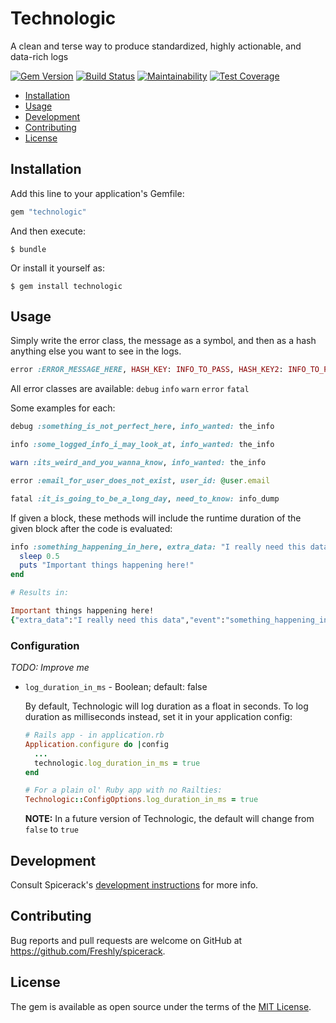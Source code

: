 # Technologic

A clean and terse way to produce standardized, highly actionable, and data-rich logs

[![Gem Version](https://badge.fury.io/rb/technologic.svg)](https://badge.fury.io/rb/technologic)
[![Build Status](https://semaphoreci.com/api/v1/freshly/spicerack/branches/master/badge.svg)](https://semaphoreci.com/freshly/spicerack)
[![Maintainability](https://api.codeclimate.com/v1/badges/7e089c2617c530a85b17/maintainability)](https://codeclimate.com/github/Freshly/spicerack/maintainability)
[![Test Coverage](https://api.codeclimate.com/v1/badges/7e089c2617c530a85b17/test_coverage)](https://codeclimate.com/github/Freshly/spicerack/test_coverage)

* [Installation](#installation)
* [Usage](#usage)
* [Development](#development)
* [Contributing](#contributing)
* [License](#license)

## Installation

Add this line to your application's Gemfile:

```ruby
gem "technologic"
```

And then execute:

    $ bundle

Or install it yourself as:

    $ gem install technologic

## Usage

Simply write the error class, the message as a symbol, and then as a hash anything else you want to see in the logs.

```ruby
error :ERROR_MESSAGE_HERE, HASH_KEY: INFO_TO_PASS, HASH_KEY2: INFO_TO_PASS, 
```

All error classes are available: `debug` `info` `warn` `error` `fatal`

Some examples for each:

```ruby
debug :something_is_not_perfect_here, info_wanted: the_info

info :some_logged_info_i_may_look_at, info_wanted: the_info

warn :its_weird_and_you_wanna_know, info_wanted: the_info

error :email_for_user_does_not_exist, user_id: @user.email

fatal :it_is_going_to_be_a_long_day, need_to_know: info_dump
```

If given a block, these methods will include the runtime duration of the given block after the code is evaluated:
```ruby
info :something_happening_in_here, extra_data: "I really need this data" do
  sleep 0.5
  puts "Important things happening here!"
end

# Results in:

Important things happening here!
{"extra_data":"I really need this data","event":"something_happening_in_here.Object","duration":503.745,"@timestamp":"2020-07-27T20:05:06.355-04:00","@version":"1","severity":"INFO","host":"localhost"}
```

### Configuration

_TODO: Improve me_

* `log_duration_in_ms` - Boolean; default: false
  
  By default, Technologic will log duration as a float in seconds. To log duration as milliseconds instead, set it in your application config:
    
  ```ruby
  # Rails app - in application.rb
  Application.configure do |config
    ...
    technologic.log_duration_in_ms = true
  end
  
  # For a plain ol' Ruby app with no Railties:
  Technologic::ConfigOptions.log_duration_in_ms = true
  ```
  
  **NOTE:** In a future version of Technologic, the default will change from `false` to `true`

## Development

Consult Spicerack's [development instructions](../README.md#development) for more info.

## Contributing

Bug reports and pull requests are welcome on GitHub at https://github.com/Freshly/spicerack.

## License

The gem is available as open source under the terms of the [MIT License](https://opensource.org/licenses/MIT).
